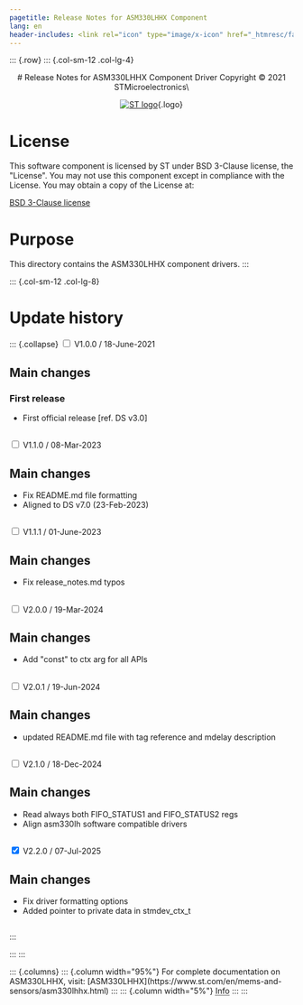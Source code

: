 ```yaml
---
pagetitle: Release Notes for ASM330LHHX Component
lang: en
header-includes: <link rel="icon" type="image/x-icon" href="_htmresc/favicon.png" />
---
```


::: {.row}
::: {.col-sm-12 .col-lg-4}

<center>
# Release Notes for ASM330LHHX Component Driver
Copyright &copy; 2021 STMicroelectronics\

[![ST logo](_htmresc/st_logo_2020.png)](https://www.st.com){.logo}
</center>

# License

This software component is licensed by ST under BSD 3-Clause license, the "License".
You may not use this component except in compliance with the License. You may obtain a copy of the License at:

[BSD 3-Clause license](https://opensource.org/licenses/BSD-3-Clause)

# Purpose

This directory contains the ASM330LHHX component drivers.
:::

::: {.col-sm-12 .col-lg-8}
# Update history

::: {.collapse}
<input type="checkbox" id="collapse-section1" aria-hidden="true">
<label for="collapse-section1" aria-hidden="true">V1.0.0 / 18-June-2021</label>
<div>

## Main changes

### First release

- First official release [ref. DS v3.0]

##

</div>

<input type="checkbox" id="collapse-section2" aria-hidden="true">
<label for="collapse-section2" aria-hidden="true">V1.1.0 / 08-Mar-2023</label>
<div>

## Main changes

- Fix README.md file formatting
- Aligned to DS v7.0 (23-Feb-2023)

##

</div>

<input type="checkbox" id="collapse-section3" aria-hidden="true">
<label for="collapse-section3" aria-hidden="true">V1.1.1 / 01-June-2023</label>
<div>

## Main changes

- Fix release_notes.md typos

##

</div>

<input type="checkbox" id="collapse-section4" aria-hidden="true">
<label for="collapse-section4" aria-hidden="true">V2.0.0 / 19-Mar-2024</label>
<div>

## Main changes

- Add "const" to ctx arg for all APIs

##

</div>

<input type="checkbox" id="collapse-section5" aria-hidden="true">
<label for="collapse-section5" aria-hidden="true">V2.0.1 / 19-Jun-2024</label>
<div>

## Main changes

- updated README.md file with tag reference and mdelay description

##

</div>

<input type="checkbox" id="collapse-section5" aria-hidden="true">
<label for="collapse-section5" aria-hidden="true">V2.1.0 / 18-Dec-2024</label>
<div>

## Main changes

- Read always both FIFO_STATUS1 and FIFO_STATUS2 regs
- Align asm330lh software compatible drivers

##

</div>

<input type="checkbox" id="collapse-section6" checked aria-hidden="true">
<label for="collapse-section6" aria-hidden="true">V2.2.0 / 07-Jul-2025</label>
<div>

## Main changes

- Fix driver formatting options
- Added pointer to private data in stmdev_ctx_t

##

</div>
:::

:::
:::

<footer class="sticky">
::: {.columns}
::: {.column width="95%"}
For complete documentation on ASM330LHHX,
visit:
[ASM330LHHX](https://www.st.com/en/mems-and-sensors/asm330lhhx.html)
:::
::: {.column width="5%"}
<abbr title="Based on template cx566953 version 2.0">Info</abbr>
:::
:::
</footer>
